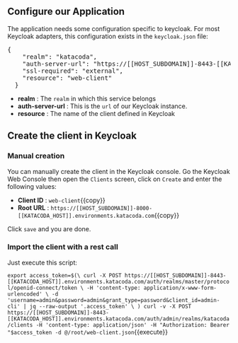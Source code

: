 ## Configure our Application

The application needs some configuration specific to keycloak. For most Keycloak adapters, this configuration exists in the `keycloak.json` file:

<pre class="file"  data-filename="keycloak.json" data-target="replace">
{
    "realm": "katacoda",
    "auth-server-url": "https://[[HOST_SUBDOMAIN]]-8443-[[KATACODA_HOST]].environments.katacoda.com/auth",
    "ssl-required": "external",
    "resource": "web-client"
  }
</pre>


* **realm** : The `realm` in which this service belongs
* **auth-server-url** : This is the `url` of our Keycloak instance.
* **resource** : The name of the client defined in Keycloak

## Create the client in Keycloak

### Manual creation

You can manually create the client in the Keycloak console.
Go the Keycloak Web Console then open the `Clients` screen, click on `Create` and enter the following values:

* **Client ID** : `web-client`{{copy}}
* **Root URL** : `https://[[HOST_SUBDOMAIN]]-8000-[[KATACODA_HOST]].environments.katacoda.com`{{copy}}

Click `save` and you are done.

### Import the client with a rest call

Just execute this script:

`export access_token=$(\
    curl -X POST https://[[HOST_SUBDOMAIN]]-8443-[[KATACODA_HOST]].environments.katacoda.com/auth/realms/master/protocol/openid-connect/token \
    -H 'content-type: application/x-www-form-urlencoded' \
    -d 'username=admin&password=admin&grant_type=password&client_id=admin-cli' | jq --raw-output '.access_token' \
 )
curl -v -X POST https://[[HOST_SUBDOMAIN]]-8443-[[KATACODA_HOST]].environments.katacoda.com/auth/admin/realms/katacoda/clients -H 'content-type: application/json' -H "Authorization: Bearer "$access_token -d @/root/web-client.json`{{execute}}
